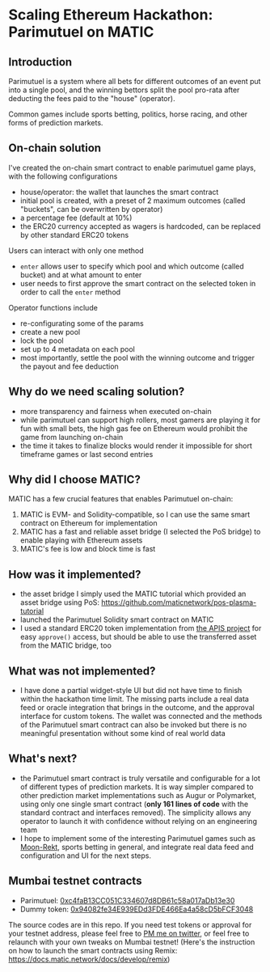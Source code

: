 # Scaling Ethereum Hackathon: Parimutuel on MATIC

## Introduction
Parimutuel is a system where all bets for different outcomes of an event put into a single pool, and the winning bettors split the pool pro-rata after deducting the fees paid to the "house" (operator).

Common games include sports betting, politics, horse racing, and other forms of prediction markets.

## On-chain solution
I've created the on-chain smart contract to enable parimutuel game plays, with the following configurations
- house/operator: the wallet that launches the smart contract
- initial pool is created, with a preset of 2 maximum outcomes (called "buckets", can be overwritten by operator)
- a percentage fee (default at 10%)
- the ERC20 currency accepted as wagers is hardcoded, can be replaced by other standard ERC20 tokens

Users can interact with only one method
- `enter` allows user to specify which pool and which outcome (called bucket) and at what amount to enter
- user needs to first approve the smart contract on the selected token in order to call the `enter` method

Operator functions include
- re-configurating some of the params
- create a new pool
- lock the pool
- set up to 4 metadata on each pool
- most importantly, settle the pool with the winning outcome and trigger the payout and fee deduction

## Why do we need scaling solution?
- more transparency and fairness when executed on-chain
- while parimutuel can support high rollers, most gamers are playing it for fun with small bets, the high gas fee on Ethereum would prohibit the game from launching on-chain
- the time it takes to finalize blocks would render it impossible for short timeframe games or last second entries

## Why did I choose MATIC?
MATIC has a few crucial features that enables Parimutuel on-chain:
1. MATIC is EVM- and Solidity-compatible, so I can use the same smart contract on Ethereum for implementation
2. MATIC has a fast and reliable asset bridge (I selected the PoS bridge) to enable playing with Ethereum assets
3. MATIC's fee is low and block time is fast

## How was it implemented?
- the asset bridge I simply used the MATIC tutorial which provided an asset bridge using PoS: https://github.com/maticnetwork/pos-plasma-tutorial
- launched the Parimutuel Solidity smart contract on MATIC
- I used a standard ERC20 token implementation from [the APIS project](http://docs.theapis.io/) for easy `approve()` access, but should be able to use the transferred asset from the MATIC bridge, too

## What was not implemented?
- I have done a partial widget-style UI but did not have time to finish within the hackathon time limit. The missing parts include a real data feed or oracle integration that brings in the outcome, and the approval interface for custom tokens. The wallet was connected and the methods of the Parimutuel smart contract can also be invoked but there is no meaningful presentation without some kind of real world data

## What's next?
- the Parimutuel smart contract is truly versatile and configurable for a lot of different types of prediction markets. It is way simpler compared to other prediction market implementations such as Augur or Polymarket, using only one single smart contract (**only 161 lines of code** with the standard contract and interfaces removed). The simplicity allows any operator to launch it with confidence without relying on an engineering team
- I hope to implement some of the interesting Parimutuel games such as [Moon-Rekt](https://live.hxro.io/), sports betting in general, and integrate real data feed and configuration and UI for the next steps.

## Mumbai testnet contracts
- Parimutuel: [0xc4faB13CC051C334607d8DB61c58a017aDb13e30](https://explorer-mumbai.maticvigil.com/address/0xc4faB13CC051C334607d8DB61c58a017aDb13e30/transactions)
- Dummy token: [0x94082fe34E939EDd3FDE466Ea4a58cD5bFCF3048](https://explorer-mumbai.maticvigil.com/address/0x94082fe34E939EDd3FDE466Ea4a58cD5bFCF3048/transactions)

The source codes are in this repo. If you need test tokens or approval for your testnet address, please feel free to [PM me on twitter](https://twitter.com/ICscript), or feel free to relaunch with your own tweaks on Mumbai testnet! (Here's the instruction on how to launch the smart contracts using Remix: https://docs.matic.network/docs/develop/remix)
